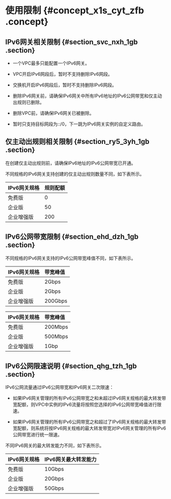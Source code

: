 # 使用限制 {#concept_x1s_cyt_zfb .concept}

 

## IPv6网关相关限制 {#section_svc_nxh_1gb .section}

-   一个VPC最多只能配置一个IPv6网关。

-   VPC开启IPv6网段后，暂时不支持删除IPv6网段。

-   交换机开启IPv6网段后，暂时不支持删除IPv6网段。

-   删除IPv6网关前，请确保IPv6网关中所有IPv6地址的IPv6公网带宽和仅主动出规则已删除。

-   删除VPC前，请确保IPv6网关已被删除。

-   暂时只支持目标网段为::/0，下一跳为IPv6网关实例的自定义路由。


## 仅主动出规则相关限制 {#section_ry5_3yh_1gb .section}

在创建仅主动出规则前，请确保IPv6地址的IPv6公网带宽已开通。

不同规格的IPv6网关支持创建的仅主动出规则数量不同，如下表所示。

|IPv6网关规格|规则配额|
|:-------|:---|
|免费版|0|
|企业版|50|
|企业增强版|200|

## IPv6公网带宽限制 {#section_ehd_dzh_1gb .section}

不同规格的IPv6网关支持的IPv6公网带宽峰值不同，如下表所示。

|IPv6网关规格|带宽峰值|
|:-------|:---|
|免费版|2Gbps|
|企业版|2Gbps|
|企业增强版|200Gbps|

|IPv6网关规格|带宽峰值|
|:-------|:---|
|免费版|200Mbps|
|企业版|500Mbps|
|企业增强版|1Gbp|

## IPv6公网限速说明 {#section_qhg_tzh_1gb .section}

IPv6公网流量通过IPv6公网带宽和IPv6网关二次限速：

-   如果IPv6网关管理的所有IPv6公网带宽之和未超过IPv6网关规格的最大转发带宽配额，则VPC中实例的IPv6流量将按照您选择的IPv6公网带宽峰值进行限速。

-   如果IPv6网关管理的所有IPv6公网带宽之和超过了IPv6网关规格的最大转发带宽配额，则系统将按IPv6网关规格的最大转发带宽对IPv6网关管理的所有IPv6公网带宽进行统一限速。


不同IPv6网关的最大转发能力不同，如下表所示。

|IPv6网关规格|IPv6网关最大转发能力|
|:-------|:-----------|
|免费版|10Gbps|
|企业版|20Gbps|
|企业增强版|50Gbps|

